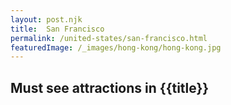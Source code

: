 ```yaml
---
layout: post.njk
title:  San Francisco
permalink: /united-states/san-francisco.html
featuredImage: /_images/hong-kong/hong-kong.jpg
---
```

## Must see attractions in {{title}}
